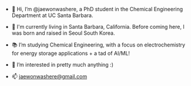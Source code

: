 - 👋 Hi, I’m @jaewonwashere, a PhD student in the Chemical Engineering Department at UC Santa Barbara.
- 📍 I'm currently living in Santa Barbara, California. Before coming here, I was born and raised in Seoul South Korea.
- 📚 I’m studying Chemical Engineering, with a focus on electrochemistry for energy storage applications + a tad of AI/ML! 
- 🌱 I’m interested in pretty much anything :)

- 📫 jaewonwashere@gmail.com

<!---
jaewonwashere/jaewonwashere is a ✨ special ✨ repository because its `README.md` (this file) appears on your GitHub profile.
You can click the Preview link to take a look at your changes.
--->
